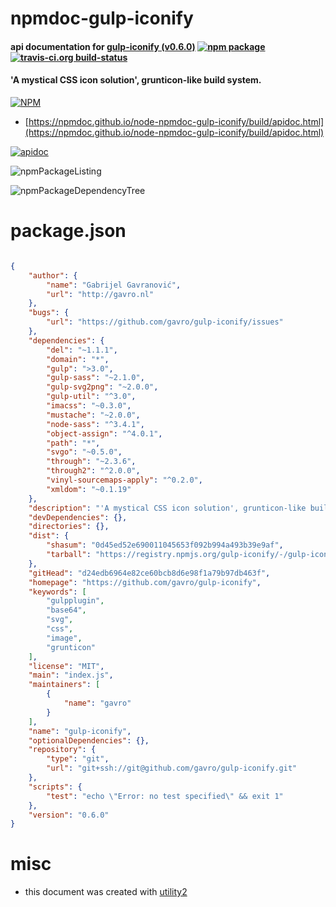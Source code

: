 # npmdoc-gulp-iconify

#### api documentation for  [gulp-iconify (v0.6.0)](https://github.com/gavro/gulp-iconify)  [![npm package](https://img.shields.io/npm/v/npmdoc-gulp-iconify.svg?style=flat-square)](https://www.npmjs.org/package/npmdoc-gulp-iconify) [![travis-ci.org build-status](https://api.travis-ci.org/npmdoc/node-npmdoc-gulp-iconify.svg)](https://travis-ci.org/npmdoc/node-npmdoc-gulp-iconify)

#### 'A mystical CSS icon solution', grunticon-like build system.

[![NPM](https://nodei.co/npm/gulp-iconify.png?downloads=true&downloadRank=true&stars=true)](https://www.npmjs.com/package/gulp-iconify)

- [https://npmdoc.github.io/node-npmdoc-gulp-iconify/build/apidoc.html](https://npmdoc.github.io/node-npmdoc-gulp-iconify/build/apidoc.html)

[![apidoc](https://npmdoc.github.io/node-npmdoc-gulp-iconify/build/screenCapture.buildCi.browser.%252Ftmp%252Fbuild%252Fapidoc.html.png)](https://npmdoc.github.io/node-npmdoc-gulp-iconify/build/apidoc.html)

![npmPackageListing](https://npmdoc.github.io/node-npmdoc-gulp-iconify/build/screenCapture.npmPackageListing.svg)

![npmPackageDependencyTree](https://npmdoc.github.io/node-npmdoc-gulp-iconify/build/screenCapture.npmPackageDependencyTree.svg)



# package.json

```json

{
    "author": {
        "name": "Gabrijel Gavranović",
        "url": "http://gavro.nl"
    },
    "bugs": {
        "url": "https://github.com/gavro/gulp-iconify/issues"
    },
    "dependencies": {
        "del": "~1.1.1",
        "domain": "*",
        "gulp": ">3.0",
        "gulp-sass": "~2.1.0",
        "gulp-svg2png": "~2.0.0",
        "gulp-util": "^3.0",
        "imacss": "~0.3.0",
        "mustache": "~2.0.0",
        "node-sass": "^3.4.1",
        "object-assign": "^4.0.1",
        "path": "*",
        "svgo": "~0.5.0",
        "through": "~2.3.6",
        "through2": "^2.0.0",
        "vinyl-sourcemaps-apply": "^0.2.0",
        "xmldom": "~0.1.19"
    },
    "description": "'A mystical CSS icon solution', grunticon-like build system.",
    "devDependencies": {},
    "directories": {},
    "dist": {
        "shasum": "0d45ed52e690011045653f092b994a493b39e9af",
        "tarball": "https://registry.npmjs.org/gulp-iconify/-/gulp-iconify-0.6.0.tgz"
    },
    "gitHead": "d24edb6964e82ce60bcb8d6e98f1a79b97db463f",
    "homepage": "https://github.com/gavro/gulp-iconify",
    "keywords": [
        "gulpplugin",
        "base64",
        "svg",
        "css",
        "image",
        "grunticon"
    ],
    "license": "MIT",
    "main": "index.js",
    "maintainers": [
        {
            "name": "gavro"
        }
    ],
    "name": "gulp-iconify",
    "optionalDependencies": {},
    "repository": {
        "type": "git",
        "url": "git+ssh://git@github.com/gavro/gulp-iconify.git"
    },
    "scripts": {
        "test": "echo \"Error: no test specified\" && exit 1"
    },
    "version": "0.6.0"
}
```



# misc
- this document was created with [utility2](https://github.com/kaizhu256/node-utility2)
